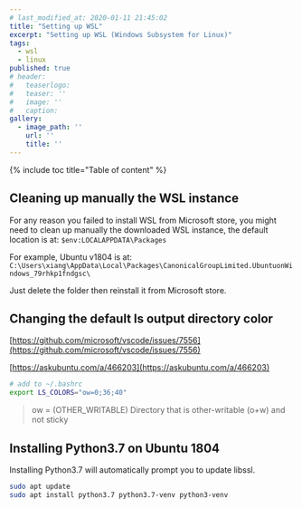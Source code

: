 ```yaml
---
# last_modified_at: 2020-01-11 21:45:02
title: "Setting up WSL"
excerpt: "Setting up WSL (Windows Subsystem for Linux)"
tags:
  - wsl
  - linux
published: true
# header:
#   teaserlogo:
#   teaser: ''
#   image: ''
#   caption:
gallery:
  - image_path: ''
    url: ''
    title: ''
---
```


{% include toc title="Table of content" %}

## Cleaning up manually the WSL instance

For any reason you failed to install WSL from Microsoft store, you might need to clean up manually the downloaded WSL instance, the default location is at: `$env:LOCALAPPDATA\Packages`

For example, Ubuntu v1804 is at: `C:\Users\xiang\AppData\Local\Packages\CanonicalGroupLimited.UbuntuonWindows_79rhkp1fndgsc\`

Just delete the folder then reinstall it from Microsoft store.

## Changing the default ls output directory color

[https://github.com/microsoft/vscode/issues/7556](https://github.com/microsoft/vscode/issues/7556)

[https://askubuntu.com/a/466203](https://askubuntu.com/a/466203)

```bash
# add to ~/.bashrc
export LS_COLORS="ow=0;36;40"
```
> ow = (OTHER_WRITABLE)   Directory that is other-writable (o+w) and not sticky

## Installing Python3.7 on Ubuntu 1804

Installing Python3.7 will automatically prompt you to update libssl.

```bash
sudo apt update
sudo apt install python3.7 python3.7-venv python3-venv
```
